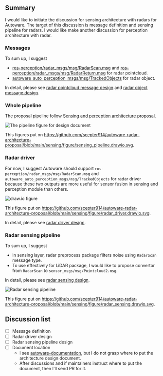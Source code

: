 ## Summary

I would like to initiate the discussion for sensing architecture with radars for Autoware.
The target of this discussion is message definition and sensing pipeline for radars.
I would like make another discussion for perception architecture with radar.

### Messages

To sum up, I suggest

- [ros-perception/radar_msgs/msg/RadarScan.msg](https://github.com/ros-perception/radar_msgs/blob/ros2/msg/RadarScan.msg) and [ros-perception/radar_msgs/msg/RadarReturn.msg](https://github.com/ros-perception/radar_msgs/blob/ros2/msg/RadarReturn.msg) for radar pointcloud.
- [autoware_auto_perception_msgs/msg/TrackedObjects](https://gitlab.com/autowarefoundation/autoware.auto/autoware_auto_msgs/-/blob/master/autoware_auto_perception_msgs/msg/TrackedObjects.idl) for radar object.

In detail, please see [radar pointcloud message design](https://github.com/scepter914/autoware-radar-architecture-proposal/blob/main/sensing/radar_pointcloud_message_design.md) and [radar object message design](https://github.com/scepter914/autoware-radar-architecture-proposal/blob/main/perception/radar_object_message_design.md).

### Whole pipeline

The proposal pipeline follow [Sensing and perception architecture proposal](https://github.com/autowarefoundation/autoware/discussions/3).

![The pipeline figure for design document](https://raw.githubusercontent.com/scepter914/autoware-radar-architecture-proposal/main/sensing/figure/sensing_pipeline.drawio.svg)

This figures put on <https://github.com/scepter914/autoware-radar-architecture-proposal/blob/main/sensing/figure/sensing_pipeline.drawio.svg>.

### Radar driver

For now, I suggest Autoware should support `ros-perception/radar_msgs/msg/RadarScan.msg` and `autoware_auto_perception_msgs/msg/TrackedObjects` for radar driver because these two outputs are more useful for sensor fusion in sensing and perception module than others.

![draw.io figure](https://raw.githubusercontent.com/scepter914/autoware-radar-architecture-proposal/main/sensing/figure/radar_driver.drawio.svg)

This figure put on <https://github.com/scepter914/autoware-radar-architecture-proposal/blob/main/sensing/figure/radar_driver.drawio.svg>.

In detail, please see [radar driver design](https://github.com/scepter914/autoware-radar-architecture-proposal/blob/main/sensing/radar_driver_design.md).

### Radar sensing pipeline

To sum up, I suggest

- In sensing layer, radar preprocess package filters noise using `RadarScan` message type.
- To use effectively for LiDAR package, I would like to propose convertor from `RadarScan` to `sensor_msgs/msg/Pointcloud2.msg`.

In detail, please see [radar sensing design](https://github.com/scepter914/autoware-radar-architecture-proposal/sensing/radar_sensing_design.md).

![Radar sensing pipeline](https://raw.githubusercontent.com/scepter914/autoware-radar-architecture-proposal/main/sensing/figure/radar_sensing.drawio.svg)

This figure put on <https://github.com/scepter914/autoware-radar-architecture-proposal/blob/main/sensing/figure/radar_sensing.drawio.svg>.

## Discussion list

- [ ] Message definition
- [ ] Radar driver design
- [ ] Radar sensing pipeline design
- [ ] Document location
  - I see [autoware-documentation](https://github.com/autowarefoundation/autoware-documentation/), but I do not grasp where to put the architecture design document.
  - After discussions and if maintainers instruct where to put the document, then I'll send PR for it.

